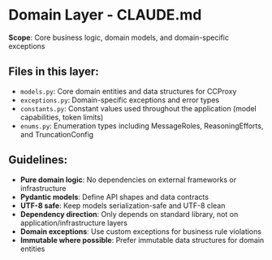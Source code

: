 # Domain Layer - CLAUDE.md

**Scope**: Core business logic, domain models, and domain-specific exceptions

## Files in this layer:
- `models.py`: Core domain entities and data structures for CCProxy
- `exceptions.py`: Domain-specific exceptions and error types
- `constants.py`: Constant values used throughout the application (model capabilities, token limits)
- `enums.py`: Enumeration types including MessageRoles, ReasoningEfforts, and TruncationConfig

## Guidelines:
- **Pure domain logic**: No dependencies on external frameworks or infrastructure
- **Pydantic models**: Define API shapes and data contracts
- **UTF-8 safe**: Keep models serialization-safe and UTF-8 clean
- **Dependency direction**: Only depends on standard library, not on application/infrastructure layers
- **Domain exceptions**: Use custom exceptions for business rule violations
- **Immutable where possible**: Prefer immutable data structures for domain entities
